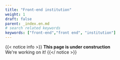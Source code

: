 ```yaml
---
title: "Front-end institution"
weight: 1
draft: false
parent: _index.en.md
# search related keywords
keywords: ["front-end","front end", "institution"]
---
```

{{< notice info >}}
  **This page is under construction** <br>
  We're working on it!
{{</ notice >}}

